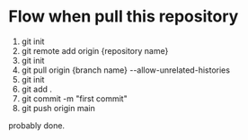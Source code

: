 # Flow when pull this repository

1. git init
2. git remote add origin {repository name}
3. git init
4. git pull origin {branch name} --allow-unrelated-histories
5. git init
6. git add .
7. git commit -m "first commit"
8. git push origin main

probably done.
